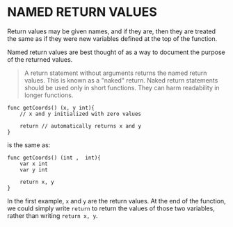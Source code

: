 # NAMED RETURN VALUES

Return values may be given names, and if they are, then they are treated the same as if they were new variables defined at the top of the function.

Named return values are best thought of as a way to document the purpose of the returned values.

> A return statement without arguments returns the named return values. This is known as a "naked" return. Naked return statements should be used only in short functions. They can harm readability in longer functions.

```
func getCoords() (x, y int){
    // x and y initialized with zero values

    return // automatically returns x and y
}
```

is the same as:

```
func getCoords() (int ,  int){
    var x int
    var y int

    return x, y
}
```

In the first example, `x` and `y` are the return values. At the end of the function, we could simply write `return` to return the values of those two variables, rather than writing `return x, y`.
